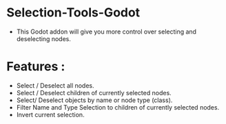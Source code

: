 # Selection-Tools-Godot
- This Godot addon will give you more control over selecting and deselecting nodes.

# Features :

- Select / Deselect all nodes.
- Select / Deselect children of currently selected nodes.
- Select/ Deselect objects by name or node type (class).
- Filter Name and Type Selection to children of currently selected nodes.
- Invert current selection. 
